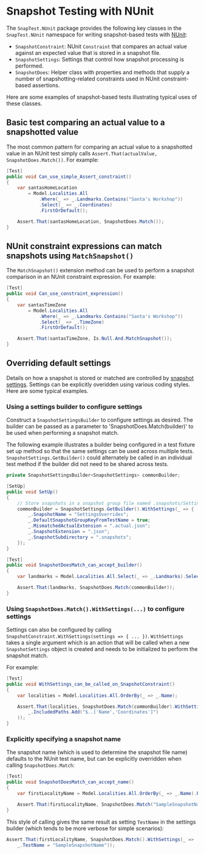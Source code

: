 # Snapshot Testing with NUnit

The `SnapTest.NUnit` package provides the following key classes in the `SnapTest.NUnit` namespace for writing snapshot-based tests with [NUnit](https://nunit.org):

- `SnapshotConstraint`: NUnit `Constraint` that compares an actual value against an expected value that is stored in a snapshot file.
- `SnapshotSettings`: Settings that control how snapshot processing is performed.
- `SnapshotDoes`: Helper class with properties and methods that supply a number of snapshotting-related constraints used in NUnit constraint-based assertions.

Here are some examples of snapshot-based tests illustrating typical uses of these classes.


## Basic test comparing an actual value to a snapshotted value

The most common pattern for comparing an actual value to a snapshotted value in an NUnit test simply calls `Assert.That(actualValue, SnapshotDoes.Match())`. For example:

```C#
[Test]
public void Can_use_simple_Assert_constraint()
{
    var santasHomeLocation
        = Model.Localities.All
            .Where(_ => _.Landmarks.Contains("Santa's Workshop"))
            .Select(_ => _.Coordinates)
            .FirstOrDefault();

    Assert.That(santasHomeLocation, SnapshotDoes.Match());
}
```


## NUnit constraint expressions can match snapshots using `MatchSnapshot()`

The `MatchSnapshot()` extension method can be used to perform a snapshot comparison in an NUnit constraint expression. For example:

```C#
[Test]
public void Can_use_constraint_expression()
{
    var santasTimeZone
        = Model.Localities.All
            .Where(_ => _.Landmarks.Contains("Santa's Workshop"))
            .Select(_ => _.TimeZone)
            .FirstOrDefault();

    Assert.That(santasTimeZone, Is.Null.And.MatchSnapshot());
}
```


## Overriding default settings

Details on how a snapshot is stored or matched are controlled by [snapshot settings](SnapshotSettings.md). Settings can be explicitly overidden using various coding styles. Here are some typical examples.


### Using a settings builder to configure settings

Construct a `SnapshotSettingsBuilder` to configure settings as desired. The builder can be passed as a parameter to 'SnapshotDoes.Match(builder)' to be used when performing a snapshot match.

The following example illustrates a builder being configured in a test fixture set up method so that the same settings can be used across multiple tests. `SnapshotSettings.GetBuilder()` could alternately be called in an individual test method if the builder did not need to be shared across tests.

```C#
private SnapshotSettingsBuilder<SnapshotSettings> commonBuilder;

[SetUp]
public void SetUp()
{
    // Store snapshots in a snapshot group file named .snapshots/SettingsOverrides.json
    commonBuilder = SnapshotSettings.GetBuilder().WithSettings(_ => {
        _.SnapshotName = "SettingsOverrides";
        _.DefaultSnapshotGroupKeyFromTestName = true;
        _.MismatchedActualExtension = ".actual.json";
        _.SnapshotExtension = ".json";
        _.SnapshotSubdirectory = ".snapshots";
    });
}

[Test]
public void SnapshotDoesMatch_can_accept_builder()
{
    var landmarks = Model.Localities.All.Select(_ => _.Landmarks).SelectMany(_ => _).OrderBy(_ => _);

    Assert.That(landmarks, SnapshotDoes.Match(commonBuilder));
}
```


### Using `SnapshotDoes.Match().WithSettings(...)` to configure settings

Settings can also be configured by calling `SnapshotConstraint.WithSettings(settings => { ... })`. `WithSettings` takes a single argument which is an action that will be called when a new `SnapshotSettings` object is created and needs to be initialized to perform the snapshot match.

For example:

```C#
[Test]
public void WithSettings_can_be_called_on_SnapshotConstraint()
{
    var localities = Model.Localities.All.OrderBy(_ => _.Name);

    Assert.That(localities, SnapshotDoes.Match(commonBuilder).WithSettings(_ =>
        _.IncludedPaths.Add("$..['Name','Coordinates']")
    ));
}
```


### Explicitly specifying a snapshot name

The snapshot name (which is used to determine the snapshot file name) defaults to the NUnit test name, but can be explicitly overridden when calling `SnapshotDoes.Match`:

```C#
[Test]
public void SnapshotDoesMatch_can_accept_name()
{
    var firstLocalityName = Model.Localities.All.OrderBy(_ => _.Name).FirstOrDefault()?.Name;

    Assert.That(firstLocalityName, SnapshotDoes.Match("SampleSnapshotName"));
}
```

This style of calling gives the same result as setting `TestName` in the settings builder (which tends to be more verbose for simple scenarios):

```C#
Assert.That(firstLocalityName, SnapshotDoes.Match().WithSettings(_ =>
    _.TestName = "SampleSnapshotName"));
```
